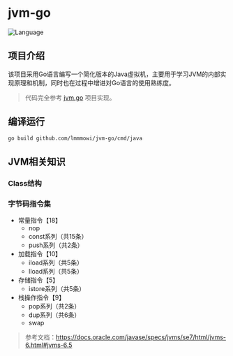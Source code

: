 # jvm-go

![Language](https://img.shields.io/badge/language-go-9cf.svg)

## 项目介绍
该项目采用Go语言编写一个简化版本的Java虚拟机，主要用于学习JVM的内部实现原理和机制，同时也在过程中增进对Go语言的使用熟练度。

> 代码完全参考 [jvm.go](https://github.com/zxh0/jvm.go) 项目实现。

## 编译运行
```sh
go build github.com/lmmmowi/jvm-go/cmd/java
```

## JVM相关知识

### Class结构

### 字节码指令集
+ 常量指令【18】
    + nop
    + const系列（共15条）
    + push系列（共2条）
+ 加载指令【10】
    + iload系列（共5条）
    + lload系列（共5条）
+ 存储指令【5】
    + istore系列（共5条）
+ 栈操作指令【9】
    + pop系列（共2条）
    + dup系列（共6条）
    + swap
  
> 参考文档：https://docs.oracle.com/javase/specs/jvms/se7/html/jvms-6.html#jvms-6.5